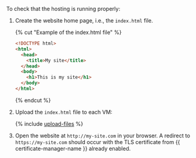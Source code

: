 To check that the hosting is running properly:

1. Create the website home page, i.e., the `index.html` file.

   {% cut "Example of the index.html file" %}

   ```html
   <!DOCTYPE html>
   <html>
     <head>
       <title>My site</title>
     </head>
     <body>
       <h1>This is my site</h1>
     </body>
   </html>
   ```

   {% endcut %}

1. Upload the `index.html` file to each VM:

   {% include [upload-files](upload-web-site-files.md) %}

1. Open the website at `http://my-site.com` in your browser. A redirect to `https://my-site.com` should occur with the TLS certificate from {{ certificate-manager-name }} already enabled.